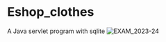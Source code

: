 # Eshop_clothes
A Java servlet program with sqlite
![EXAM_2023-24](https://github.com/filegeiasou/Eshop_clothes/assets/49124547/028f9058-e4d3-40a5-914e-7a54dcef0691)
